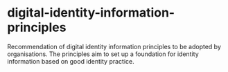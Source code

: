 # digital-identity-information-principles
Recommendation of digital identity information principles to be adopted by organisations. The principles aim to set up a foundation for identity information based on good identity practice.
